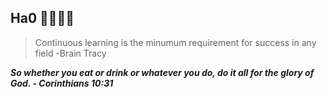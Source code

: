 ## Ha0 👩🏻‍💻🍒
 
> Continuous learning is the minumum requirement for success in any field -Brain Tracy

***So whether you eat or drink or whatever you do, do it all for the glory of God. - Corinthians 10:31***

<!--
**chy0428/chy0428** is a ✨ _special_ ✨ repository because its `README.md` (this file) appears on your GitHub profile.

![](https://komarev.com/ghpvc/?username=your-github-username&color=blue)

Here are some ideas to get you started:

- 🔭 I’m currently working on ...
- 🌱 I’m currently learning ...
- 👯 I’m looking to collaborate on ...
- 🤔 I’m looking for help with ...
- 💬 Ask me about ...
- 📫 How to reach me: ...
- 😄 Pronouns: ...
- ⚡ Fun fact: ...
-->
